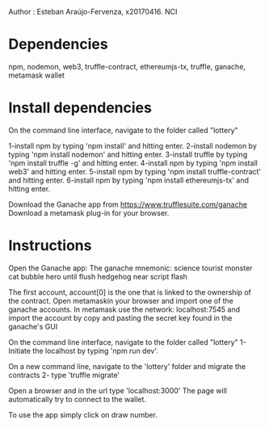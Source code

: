 Author : Esteban Araújo-Fervenza, x20170416. NCI

# Dependencies
npm, nodemon, web3, truffle-contract, ethereumjs-tx, truffle, ganache, metamask wallet

# Install dependencies
On the command line interface, navigate to the folder called "lottery"

1-install npm by typing 'npm install' and hitting enter.
2-install nodemon by typing 'npm install nodemon' and hitting enter.
3-install truffle by typing 'npm install truffle -g' and hitting enter.
4-install npm by typing 'npm install web3' and hitting enter.
5-install npm by typing 'npm install truffle-contract' and hitting enter.
6-install npm by typing 'npm install ethereumjs-tx' and hitting enter.

Download the Ganache app from https://www.trufflesuite.com/ganache
Download a metamask plug-in for your browser.

# Instructions

Open the Ganache app:
The ganache mnemonic: 
science tourist monster cat bubble hero until flush hedgehog near script flash

The first account, account[0] is the one that is linked to the ownership of the contract.
Open metamaskin your browser and import one of the ganache accounts. In metamask use the network: localhost:7545 and import the account by copy and pasting the secret key found in the ganache's GUI

On the command line interface, navigate to the folder called "lottery"
1-Initiate the localhost by typing 'npm run dev'.

On a new command line, navigate to the 'lottery' folder and migrate the contracts
2- type 'truffle migrate'

Open a browser and in the url type 'localhost:3000'
The page will automatically try to connect to the wallet.

To use the app simply click on draw number.
